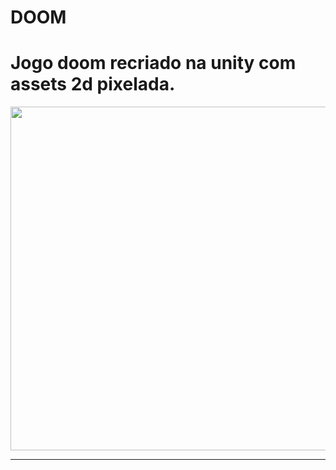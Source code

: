 # DOOM
<h1>Jogo doom recriado na unity com assets 2d pixelada.</h1>

<p align="center">
    <img src="Doom.gif" width="550">
  </a>
</p>

 -------

